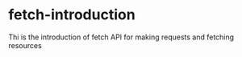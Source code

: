 # fetch-introduction
Thi is the introduction of fetch API for making requests and fetching resources
